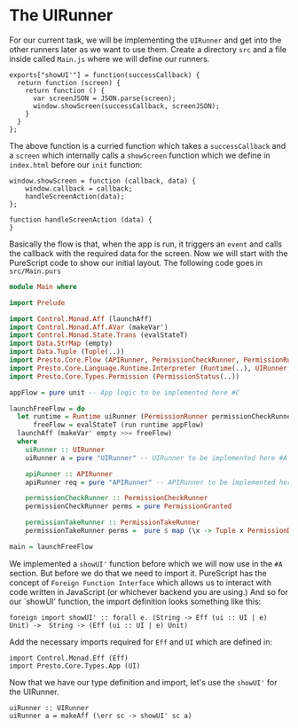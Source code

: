 # The UIRunner

For our current task, we will be implementing the `UIRunner` and get into the other runners later as we want to use them. Create a directory `src` and a file inside called `Main.js` where we will define our runners.

```JavaScrip
exports["showUI'"] = function(successCallback) {
  return function (screen) {
    return function () {
      var screenJSON = JSON.parse(screen);
      window.showScreen(successCallback, screenJSON);
    }
  }
};
```

The above function is a curried function which takes a `successCallback` and a `screen` which internally calls a `showScreen` function which we define in `index.html` before our `init` function:

```
window.showScreen = function (callback, data) {
    window.callback = callback;
    handleScreenAction(data);
};

function handleScreenAction (data) {
}
```

Basically the flow is that, when the app is run, it triggers an `event` and calls the callback with the required data for the screen. Now we will start with the PureScript code to show our initial layout. The following code goes in `src/Main.purs`

```haskell
module Main where

import Prelude

import Control.Monad.Aff (launchAff)
import Control.Monad.Aff.AVar (makeVar')
import Control.Monad.State.Trans (evalStateT)
import Data.StrMap (empty)
import Data.Tuple (Tuple(..))
import Presto.Core.Flow (APIRunner, PermissionCheckRunner, PermissionRunner(PermissionRunner), PermissionTakeRunner)
import Presto.Core.Language.Runtime.Interpreter (Runtime(..), UIRunner, run)
import Presto.Core.Types.Permission (PermissionStatus(..))

appFlow = pure unit -- App logic to be implemented here #C

launchFreeFlow = do
  let runtime = Runtime uiRunner (PermissionRunner permissionCheckRunner permissionTakeRunner) apiRunner
      freeFlow = evalStateT (run runtime appFlow)
  launchAff (makeVar' empty >>= freeFlow)
  where
    uiRunner :: UIRunner
    uiRunner a = pure "UIRunner" -- UIRunner to be implemented here #A

    apiRunner :: APIRunner
    apiRunner req = pure "APIRunner" -- APIRunner to be implemented here #B

    permissionCheckRunner :: PermissionCheckRunner
    permissionCheckRunner perms = pure PermissionGranted

    permissionTakeRunner :: PermissionTakeRunner
    permissionTakeRunner perms =  pure $ map (\x -> Tuple x PermissionDeclined) perms

main = launchFreeFlow
```

We implemented a `showUI'` function before which we will now use in the `#A` section. But before we do that we need to import it. PureScript has the concept of `Foreign Function Interface` which allows us to interact with code written in JavaScript \(or whichever backend you are using.\) And so for our \`showUI' function, the import definition looks something like this:

```
foreign import showUI' :: forall e. (String -> Eff (ui :: UI | e) Unit) ->  String -> (Eff (ui :: UI | e) Unit)
```

Add the necessary imports required for `Eff` and `UI` which are defined in:

```
import Control.Monad.Eff (Eff)
import Presto.Core.Types.App (UI)
```

Now that we have our type definition and import, let's use the `showUI'` for the UIRunner.

```
uiRunner :: UIRunner
uiRunner a = makeAff (\err sc -> showUI' sc a)
```



